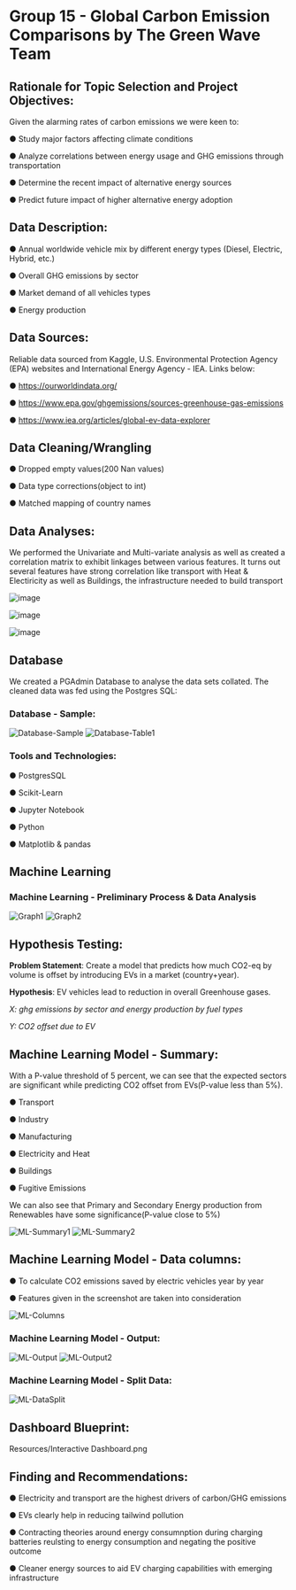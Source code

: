 # Group 15 - Global Carbon Emission Comparisons by The Green Wave Team


## Rationale for Topic Selection and Project Objectives: 

Given the alarming rates of carbon emissions we were keen to:

● Study major factors affecting climate conditions

● Analyze correlations between energy usage and GHG emissions through transportation

● Determine the recent impact of alternative energy sources

● Predict future impact of higher alternative energy adoption



## Data Description:

● Annual worldwide vehicle mix by different energy types  (Diesel, Electric, Hybrid, etc.)
 
● Overall GHG emissions by sector

● Market demand of all vehicles types

● Energy production


## Data Sources:

Reliable data sourced from Kaggle, U.S. Environmental Protection Agency (EPA) websites and International Energy Agency - IEA. Links below:

●  https://ourworldindata.org/

●  https://www.epa.gov/ghgemissions/sources-greenhouse-gas-emissions

●  https://www.iea.org/articles/global-ev-data-explorer



## Data Cleaning/Wrangling

● Dropped empty values(200 Nan values)

● Data type corrections(object to int)

● Matched mapping of country names 


## Data Analyses:

We performed the Univariate and Multi-variate analysis as well as created a correlation matrix to exhibit linkages between various features. It turns out several features have strong correlation like transport with Heat & Electiricity as well as Buildings, the infrastructure needed to build transport

![image](https://user-images.githubusercontent.com/102870991/190325019-01f84146-15a7-49c8-9763-dda32d485111.png)


![image](https://user-images.githubusercontent.com/102870991/190324933-4715a38a-786e-417c-a715-509a9dbfdd4b.png)

![image](https://user-images.githubusercontent.com/102870991/190324809-65a37b29-0add-4e63-804f-21e5932cf624.png)


## Database

We created a PGAdmin Database to analyse the data sets collated. The cleaned data was fed using the Postgres SQL:

### Database - Sample:

![Database-Sample](https://user-images.githubusercontent.com/102638461/188251541-c7f0c2b6-00c3-4175-9b92-a373824ea6e9.PNG)
![Database-Table1](https://user-images.githubusercontent.com/102638461/188787237-08c896e0-bfbe-4f13-b2fe-56020826197f.PNG)

### Tools and Technologies:

● PostgresSQL

● Scikit-Learn

● Jupyter Notebook

● Python 

● Matplotlib & pandas


## Machine Learning

### Machine Learning - Preliminary Process & Data Analysis

![Graph1](https://user-images.githubusercontent.com/102638461/188787420-1a61712d-39c1-4311-9697-2261c33db76d.PNG)
![Graph2](https://user-images.githubusercontent.com/102638461/188787426-1f35dbbb-72fc-415d-867f-2b5abeab3a3e.PNG)


## Hypothesis Testing:

**Problem Statement**: Create a model that predicts how much CO2-eq by volume is offset by introducing EVs in a market (country+year).

**Hypothesis**: EV vehicles lead to reduction in overall Greenhouse gases. 

*X: ghg emissions by sector and energy production by fuel types*

*Y: CO2 offset due to EV*



## Machine Learning Model - Summary:

With a P-value threshold of 5 percent, we can see that the expected sectors are significant while predicting CO2 offset from EVs(P-value less than 5%).

● Transport

● Industry

● Manufacturing

● Electricity and Heat

● Buildings

● Fugitive Emissions

We can also see that Primary and Secondary Energy production from Renewables have some significance(P-value close to 5%)


![ML-Summary1](https://user-images.githubusercontent.com/102638461/188251548-7e3da51f-b2ff-4015-989a-e305e389638f.PNG)
![ML-Summary2](https://user-images.githubusercontent.com/102638461/188251555-084fcc3e-1049-4814-a23d-807fdb98d8df.PNG)

## Machine Learning Model - Data columns:

● To calculate CO2 emissions saved by electric vehicles year by year

● Features given in the screenshot are taken into consideration

![ML-Columns](https://user-images.githubusercontent.com/102638461/188251563-e842ef38-cde7-4543-88fe-0db0cd598d74.PNG)


### Machine Learning Model - Output:

![ML-Output](https://user-images.githubusercontent.com/102638461/188787684-d3b163ae-c1ad-44ad-9909-957b13f6dacd.PNG)
![ML-Output2](https://user-images.githubusercontent.com/102638461/188787694-54fb8c25-6afa-487c-a970-ecf012b04b70.PNG)

### Machine Learning Model - Split Data:

![ML-DataSplit](https://user-images.githubusercontent.com/102638461/188787795-51912aab-79ec-42fc-a2de-e32634ee8055.PNG)


## Dashboard Blueprint:

Resources/Interactive Dashboard.png


## Finding and Recommendations:

● Electricity and transport are the highest drivers of carbon/GHG emissions

● EVs clearly help in reducing tailwind pollution 

● Contracting theories around energy consumnption during charging batteries reulsting to energy consumption and negating the positive outcome

● Cleaner energy sources to aid EV charging capabilities with emerging infrastructure




